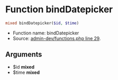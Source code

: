 Function bindDatepicker
===========================





```php
mixed bindDatepicker($id, $time)
```

* Function name: bindDatepicker
* Source: [admin-dev/functions.php line 29](https://github.com/PrestaShop/PrestaShop/blob/1.6.0.5/admin-dev/functions.php#L29).

Arguments
---------

* $id **mixed**
* $time **mixed**

